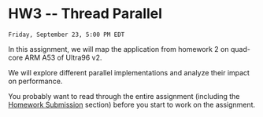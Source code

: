 # HW3 -- Thread Parallel

```{admonition} Due
Friday, September 23, 5:00 PM EDT
```
In this assignment, we will map the application from homework 2 on 
quad-core ARM A53 of Ultra96 v2.
<!-- multiple x86 cores of Biglab.  -->
We will explore different
parallel implementations and analyze their impact on performance.

You probably want to read through the entire assignment (including the
[Homework Submission](homework_submission) section) before you start to work on the assignment. 